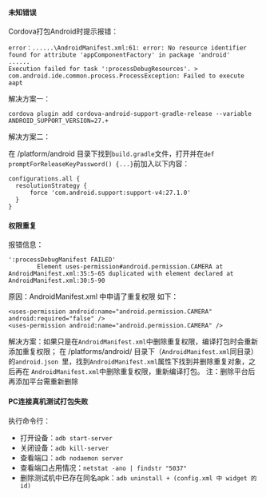 #### 未知错误

Cordova打包Android时提示报错：

```
error：......\AndroidManifest.xml:61: error: No resource identifier found for attribute 'appComponentFactory' in package 'android'
......
Execution failed for task ':processDebugResources'. > 	com.android.ide.common.process.ProcessException: Failed to execute aapt
```

解决方案一：

```
cordova plugin add cordova-android-support-gradle-release --variable ANDROID_SUPPORT_VERSION=27.+
```


解决方案二：

在 /platform/android 目录下找到`build.gradle`文件，打开并在`def promptForReleaseKeyPassword() {...}`前加入以下内容：

```
configurations.all {
  resolutionStrategy {
      force 'com.android.support:support-v4:27.1.0'
  }
}
```




#### 权限重复

报错信息：

```
':processDebugManifest FAILED'
        Element uses-permission#android.permission.CAMERA at AndroidManifest.xml:35:5-65 duplicated with element declared at AndroidManifest.xml:30:5-90
```

原因：AndroidManifest.xml 中申请了重复权限
如下：

```
<uses-permission android:name="android.permission.CAMERA" android:required="false" />
<uses-permission android:name="android.permission.CAMERA" />
```

解决方案：如果只是在`AndroidManifest.xml`中删除重复权限，编译打包时会重新添加重复权限；
在 /platforms/android/ 目录下（`AndroidManifest.xml`同目录）的`android.json `里，找到`AndroidManifest.xml`属性下找到并删除重复对象，之后再在 `AndroidManifest.xml`中删除重复权限，重新编译打包。
注：删除平台后再添加平台需重新删除

#### PC连接真机测试打包失败
执行命令行：
- 打开设备：`adb start-server`
- 关闭设备：`adb kill-server`
- 查看端口：`adb nodaemon server`
- 查看端口占用情况：`netstat -ano | findstr "5037"`
- 删除测试机中已存在同名apk：`adb uninstall + (config.xml 中 widget 的 id)`